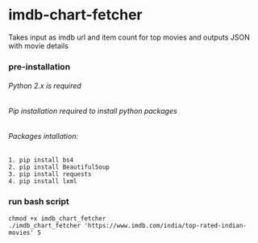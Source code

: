 # imdb-chart-fetcher
Takes input as imdb url and item count for top movies and outputs JSON with movie details

### pre-installation

###### Python 2.x is required
###### Pip installation required to install python packages

###### Packages intallation:
```
1. pip install bs4
2. pip install BeautifulSoup
3. pip install requests
4. pip install lxml
```


### run bash script 
```
chmod +x imdb_chart_fetcher
./imdb_chart_fetcher 'https://www.imdb.com/india/top-rated-indian-movies' 5
```

